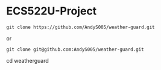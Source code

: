 # ECS522U-Project

```git clone https://github.com/AndyS005/weather-guard.git```

or 

```git clone git@github.com:AndyS005/weather-guard.git```

cd weatherguard
